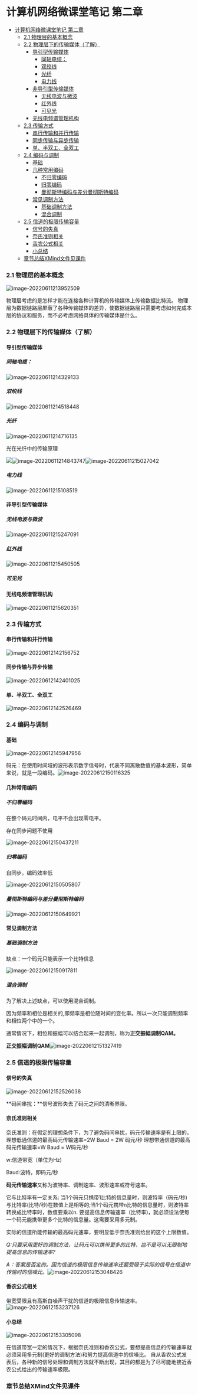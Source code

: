 # 计算机网络微课堂笔记 第二章

- [计算机网络微课堂笔记 第二章](#计算机网络微课堂笔记-第二章)
    - [2.1 物理层的基本概念](#21-物理层的基本概念)
    - [2.2 物理层下的传输媒体（了解）](#22-物理层下的传输媒体了解)
      - [导引型传输媒体](#导引型传输媒体)
        - [同轴电缆：](#同轴电缆)
        - [双绞线](#双绞线)
        - [光纤](#光纤)
        - [电力线](#电力线)
      - [非导引型传输媒体](#非导引型传输媒体)
        - [无线电波与微波](#无线电波与微波)
        - [红外线](#红外线)
        - [可见光](#可见光)
      - [无线电频谱管理机构](#无线电频谱管理机构)
    - [2.3 传输方式](#23-传输方式)
      - [串行传输和并行传输](#串行传输和并行传输)
      - [同步传输与异步传输](#同步传输与异步传输)
      - [单、半双工、全双工](#单半双工全双工)
    - [2.4 编码与调制](#24-编码与调制)
      - [基础](#基础)
      - [几种常用编码](#几种常用编码)
        - [不归零编码](#不归零编码)
        - [归零编码](#归零编码)
        - [曼彻斯特编码与差分曼彻斯特编码](#曼彻斯特编码与差分曼彻斯特编码)
      - [常见调制方法](#常见调制方法)
        - [基础调制方法](#基础调制方法)
        - [混合调制](#混合调制)
    - [2.5 信道的极限传输容量](#25-信道的极限传输容量)
      - [信号的失真](#信号的失真)
      - [奈氏准则相关](#奈氏准则相关)
      - [香农公式相关](#香农公式相关)
      - [小总结](#小总结)
    - [章节总结XMind文件见课件](#章节总结xmind文件见课件)



### 2.1 物理层的基本概念

![image-20220611213952509](https://raw.githubusercontent.com/kagangtuya-star/ComputerNetworkNotes/main/计算机网络微课堂笔记第二章.assets/image-20220611213952509.webp)

物理层考虑的是怎样才能在连接各种计算机的传输媒体上传输数据比特流。
物理层为数据链路层屏蔽了各种传输媒体的差异，使数据链路层只需要考虑如何完成本层的协议和服务，而不必考虑网络具体的传输媒体是什么。



### 2.2 物理层下的传输媒体（了解）

#### 导引型传输媒体

##### 同轴电缆：

![image-20220611214329133](https://raw.githubusercontent.com/kagangtuya-star/ComputerNetworkNotes/main/计算机网络微课堂笔记第二章.assets/image-20220611214329133.webp)

##### 双绞线

![image-20220611214518448](https://raw.githubusercontent.com/kagangtuya-star/ComputerNetworkNotes/main/计算机网络微课堂笔记第二章.assets/image-20220611214518448.webp)

##### 光纤

![image-20220611214716135](https://raw.githubusercontent.com/kagangtuya-star/ComputerNetworkNotes/main/计算机网络微课堂笔记第二章.assets/image-20220611214716135.webp)

光在光纤中的传输原理

![](https://raw.githubusercontent.com/kagangtuya-star/ComputerNetworkNotes/main/计算机网络微课堂笔记第二章.assets/image-20220611214945624.webp)![image-20220611214843747](https://raw.githubusercontent.com/kagangtuya-star/ComputerNetworkNotes/main/计算机网络微课堂笔记第二章.assets/image-20220611214843747.webp)![image-20220611215027042](https://raw.githubusercontent.com/kagangtuya-star/ComputerNetworkNotes/main/计算机网络微课堂笔记第二章.assets/image-20220611215027042.webp)

##### 电力线

![image-20220611215108519](https://raw.githubusercontent.com/kagangtuya-star/ComputerNetworkNotes/main/计算机网络微课堂笔记第二章.assets/image-20220611215108519.webp)

#### 非导引型传输媒体

##### 无线电波与微波

![image-20220611215247091](https://raw.githubusercontent.com/kagangtuya-star/ComputerNetworkNotes/main/计算机网络微课堂笔记第二章.assets/image-20220611215247091.webp)

##### 红外线

![image-20220611215450505](https://raw.githubusercontent.com/kagangtuya-star/ComputerNetworkNotes/main/计算机网络微课堂笔记第二章.assets/image-20220611215450505.webp)

##### 可见光

#### 无线电频谱管理机构

![image-20220611215620351](https://raw.githubusercontent.com/kagangtuya-star/ComputerNetworkNotes/main/计算机网络微课堂笔记第二章.assets/image-20220611215620351.webp)

### 2.3 传输方式

#### 串行传输和并行传输

![image-20220612142156752](https://raw.githubusercontent.com/kagangtuya-star/ComputerNetworkNotes/main/计算机网络微课堂笔记第二章.assets/image-20220612142156752.webp)

#### 同步传输与异步传输

![image-20220612142401025](https://raw.githubusercontent.com/kagangtuya-star/ComputerNetworkNotes/main/计算机网络微课堂笔记第二章.assets/image-20220612142401025.webp)

#### 单、半双工、全双工

![image-20220612142526469](https://raw.githubusercontent.com/kagangtuya-star/ComputerNetworkNotes/main/计算机网络微课堂笔记第二章.assets/image-20220612142526469.webp)

### 2.4 编码与调制

#### 基础

![image-20220612145947956](https://raw.githubusercontent.com/kagangtuya-star/ComputerNetworkNotes/main/计算机网络微课堂笔记第二章.assets/image-20220612145947956.webp)

码元：在使用时间域的波形表示数字信号时，代表不同离散数值的基本波形，简单来说，就是一段编码。![image-20220612150116325](https://raw.githubusercontent.com/kagangtuya-star/ComputerNetworkNotes/main/计算机网络微课堂笔记第二章.assets/image-20220612150116325.webp)



#### 几种常用编码

##### 不归零编码

在整个码元时间内，电平不会出现零电平。

存在同步问题不使用

![image-20220612150437211](https://raw.githubusercontent.com/kagangtuya-star/ComputerNetworkNotes/main/计算机网络微课堂笔记第二章.assets/image-20220612150437211.webp)

##### 归零编码

自同步，编码效率低

![image-20220612150505807](https://raw.githubusercontent.com/kagangtuya-star/ComputerNetworkNotes/main/计算机网络微课堂笔记第二章.assets/image-20220612150505807.webp)

##### 曼彻斯特编码与差分曼彻斯特编码

![image-20220612150649921](https://raw.githubusercontent.com/kagangtuya-star/ComputerNetworkNotes/main/计算机网络微课堂笔记第二章.assets/image-20220612150649921.webp)

#### 常见调制方法

##### 基础调制方法

缺点：一个码元只能表示一个比特信息

![image-20220612150917811](https://raw.githubusercontent.com/kagangtuya-star/ComputerNetworkNotes/main/计算机网络微课堂笔记第二章.assets/image-20220612150917811.webp)

##### 混合调制

为了解决上述缺点，可以使用混合调制。

因为频率和相位是相关的,即频率是相位随时间的变化率。所以一次只能调制频率和相位两个中的一个。

通常情况下，相位和振幅可以结合起来一起调制，称为**正交振幅调制QAM。**

**正交振幅调制QAM**![image-20220612151327419](https://raw.githubusercontent.com/kagangtuya-star/ComputerNetworkNotes/main/计算机网络微课堂笔记第二章.assets/image-20220612151327419.webp)



### 2.5 信道的极限传输容量

#### 信号的失真

![image-20220612152526038](https://raw.githubusercontent.com/kagangtuya-star/ComputerNetworkNotes/main/计算机网络微课堂笔记第二章.assets/image-20220612152526038.webp)

**码间串扰：**信号波形失去了码元之间的清晰界限。

#### 奈氏准则相关

奈氏准则：在假定的理想条件下，为了避免码间串扰，码元传输速率是有上限的。
理想低通信道的最高码元传输速率=2W Baud = 2W 码元/秒
理想带通信道的最高码元传输速率=W Baud = W码元/秒


w:信道带宽（单位为Hz)

Baud:波特，即码元/秒

**码元传输速率**又称为波特率、调制速率、波形速率或符号速率。

它与比特率有一定关系:
当1个码元只携带1比特的信息量时，则波特率（码元/秒)与比特率(比特/秒)在数值上是相等的;当1个码元携带n比特的信息量时，则波特率转换成比特率时，数值要乘以n.
要提高信息传输速率（比特率)，就必须设法使每一个码元能携带更多个比特的信息量。这需要采用多元制。

实际的信道所能传输的最高码元速率，要明显低于奈氏准则给出的这个上限数值。

*Q:只要采用更好的调制方法，让码元可以携带更多的比特，岂不是可以无限制地提高信息的传输速率?*

*A：答案是否定的。因为信道的极限信息传输速率还要受限于实际的信号在信道中传输时的信噪比。*![image-20220612153048426](https://raw.githubusercontent.com/kagangtuya-star/ComputerNetworkNotes/main/计算机网络微课堂笔记第二章.assets/image-20220612153048426.webp)

#### 香农公式相关

带宽受限且有高斯白噪声干扰的信道的极限信息传输速率。![image-20220612153237126](https://raw.githubusercontent.com/kagangtuya-star/ComputerNetworkNotes/main/计算机网络微课堂笔记第二章.assets/image-20220612153237126.webp)

#### 小总结

![image-20220612153305098](https://raw.githubusercontent.com/kagangtuya-star/ComputerNetworkNotes/main/计算机网络微课堂笔记第二章.assets/image-20220612153305098.webp)

在信道带宽一定的情况下，根据奈氏准则和香农公式，要想提高信息的传输速率就必须采用多元制(更好的调制方法)和努力提高信道中的信噪比。
自从香农公式发表后，各种新的信号处理和调制方法就不断出现，其目的都是为了尽可能地接近香农公式给出的传输速率极限。

### 章节总结XMind文件见课件
